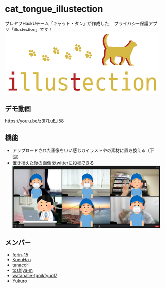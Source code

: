 # cat_tongue_illustection

プレヤフHackUチーム「キャット・タン」が作成した，
プライバシー保護アプリ「illustection」です！
![ロゴ](img/header_logo1.png)

## デモ動画
https://youtu.be/z3I7LuB_i58

## 機能
- アップロードされた画像をいい感じのイラストやの素材に置き換える（下図）
- 置き換えた後の画像をtwitterに投稿できる
![サンプル画像](img/sample_img.jpg)

## メンバー
- [ferin-15](https://github.com/ferin-15)
- [KoenHan](https://github.com/KoenHan)
- [tanacchi](https://github.com/tanacchi)
- [toshiya-m](https://github.com/toshiya-m)
- [watanabe-tgoikfyuo17](https://github.com/watanabe-tgoikfyuo17)
- [Yukuro](https://github.com/Yukuro)
